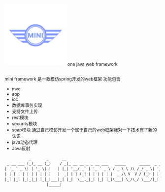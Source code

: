 <img src = "mini.png" height="200" width="200" />
one java web framework


##
mini framework 是一款模仿spring开发的web框架
功能包含
- mvc
- aop
- ioc
- 数据库事务实现
- 支持文件上传
- rest模块
- security模块
- soap模块
通过自己模仿开发一个属于自己的web框架我对一下技术有了新的认识
- java动态代理
- Java反射


```html
           _       _      __                                             _
 _ __ ___ (_)_ __ (_)    / _|_ __ __ _ _ __ ___   _____      _____  _ __| | __
| '_ ` _ \| | '_ \| |   | |_| '__/ _` | '_ ` _ \ / _ \ \ /\ / / _ \| '__| |/ /
| | | | | | | | | | |   |  _| | | (_| | | | | | |  __/\ V  V / (_) | |  |   <
|_| |_| |_|_|_| |_|_|___|_| |_|  \__,_|_| |_| |_|\___| \_/\_/ \___/|_|  |_|\_\
                   |_____|

```
